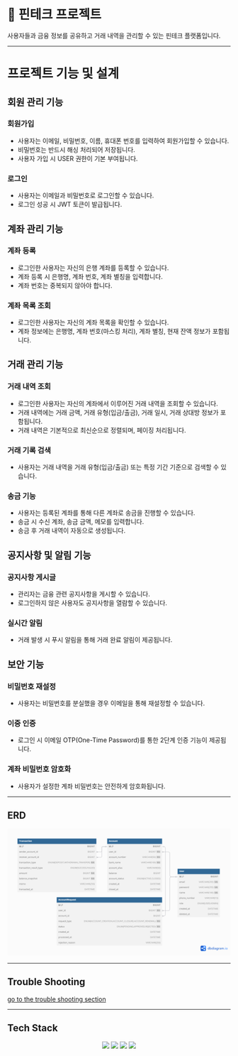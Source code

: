 # 🏦 핀테크 프로젝트
사용자들과 금융 정보를 공유하고 거래 내역을 관리할 수 있는 핀테크 플랫폼입니다.

---

# 프로젝트 기능 및 설계

## 회원 관리 기능

### 회원가입
- 사용자는 이메일, 비밀번호, 이름, 휴대폰 번호를 입력하여 회원가입할 수 있습니다.
- 비밀번호는 반드시 해싱 처리되어 저장됩니다.
- 사용자 가입 시 USER 권한이 기본 부여됩니다.

### 로그인
- 사용자는 이메일과 비밀번호로 로그인할 수 있습니다.
- 로그인 성공 시 JWT 토큰이 발급됩니다.

## 계좌 관리 기능

### 계좌 등록
- 로그인한 사용자는 자신의 은행 계좌를 등록할 수 있습니다.
- 계좌 등록 시 은행명, 계좌 번호, 계좌 별칭을 입력합니다.
- 계좌 번호는 중복되지 않아야 합니다.

### 계좌 목록 조회
- 로그인한 사용자는 자신의 계좌 목록을 확인할 수 있습니다.
- 계좌 정보에는 은행명, 계좌 번호(마스킹 처리), 계좌 별칭, 현재 잔액 정보가 포함됩니다.

## 거래 관리 기능

### 거래 내역 조회
- 로그인한 사용자는 자신의 계좌에서 이루어진 거래 내역을 조회할 수 있습니다.
- 거래 내역에는 거래 금액, 거래 유형(입금/출금), 거래 일시, 거래 상대방 정보가 포함됩니다.
- 거래 내역은 기본적으로 최신순으로 정렬되며, 페이징 처리됩니다.

### 거래 기록 검색
- 사용자는 거래 내역을 거래 유형(입금/출금) 또는 특정 기간 기준으로 검색할 수 있습니다.

### 송금 기능
- 사용자는 등록된 계좌를 통해 다른 계좌로 송금을 진행할 수 있습니다.
- 송금 시 수신 계좌, 송금 금액, 메모를 입력합니다.
- 송금 후 거래 내역이 자동으로 생성됩니다.

## 공지사항 및 알림 기능

### 공지사항 게시글
- 관리자는 금융 관련 공지사항을 게시할 수 있습니다.
- 로그인하지 않은 사용자도 공지사항을 열람할 수 있습니다.

### 실시간 알림
- 거래 발생 시 푸시 알림을 통해 거래 완료 알림이 제공됩니다.

## 보안 기능

### 비밀번호 재설정
- 사용자는 비밀번호를 분실했을 경우 이메일을 통해 재설정할 수 있습니다.

### 이중 인증
- 로그인 시 이메일 OTP(One-Time Password)를 통한 2단계 인증 기능이 제공됩니다.

### 계좌 비밀번호 암호화
- 사용자가 설정한 계좌 비밀번호는 안전하게 암호화됩니다.

---

## ERD
![ERD](doc/img/erd.png)

---

## Trouble Shooting
[go to the trouble shooting section](doc/TROUBLE_SHOOTING.md)

---

## Tech Stack
<div align=center> 
    <img src="https://img.shields.io/badge/java-007396?style=for-the-badge&logo=java&logoColor=white"> 
    <img src="https://img.shields.io/badge/spring-6DB33F?style=for-the-badge&logo=spring&logoColor=white"> 
    <img src="https://img.shields.io/badge/mysql-4479A1?style=for-the-badge&logo=mysql&logoColor=white"> 
    <img src="https://img.shields.io/badge/git-F05032?style=for-the-badge&logo=git&logoColor=white"> 
</div>